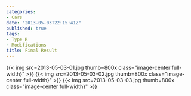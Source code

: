 ```yaml
---
categories:
- Cars
date: "2013-05-03T22:15:41Z"
published: true
tags:
- Type R
- Modifications
title: Final Result
---
```


{{< img src=2013-05-03-01.jpg thumb=800x class="image-center full-width}" >}}
{{< img src=2013-05-03-02.jpg thumb=800x class="image-center full-width}" >}}
{{< img src=2013-05-03-03.jpg thumb=800x class="image-center full-width}" >}}
